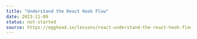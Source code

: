 ```yaml
---
title: "Understand the React Hook Flow"
date: 2023-11-09
status: not-started
source: https://egghead.io/lessons/react-understand-the-react-hook-flow
---
```

